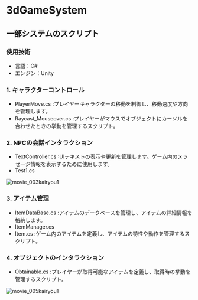 # 3dGameSystem

## 一部システムのスクリプト

### 使用技術
 - 言語：C#
 - エンジン：Unity

### 1. キャラクターコントロール
 - PlayerMove.cs :プレイヤーキャラクターの移動を制御し、移動速度や方向を管理します。
 - Raycast_Mouseover.cs :プレイヤーがマウスでオブジェクトにカーソルを合わせたときの挙動を管理するスクリプト。

### 2. NPCの会話インタラクション
 - TextController.cs :UIテキストの表示や更新を管理します。ゲーム内のメッセージ情報を表示するために使用します。
 - Test1.cs

![movie_003kairyou1](https://github.com/user-attachments/assets/17173f83-b0c8-4c09-ab67-053c0505221a)

### 3. アイテム管理
 - ItemDataBase.cs :アイテムのデータベースを管理し、アイテムの詳細情報を格納します。
 - ItemManager.cs
 - Item.cs :ゲーム内のアイテムを定義し、アイテムの特性や動作を管理するスクリプト。

### 4. オブジェクトのインタラクション
 - Obtainable.cs :プレイヤーが取得可能なアイテムを定義し、取得時の挙動を管理するスクリプト。

![movie_005kairyou1](https://github.com/user-attachments/assets/fb35e9e9-acb3-4739-aef4-16d5bd95dc45)
